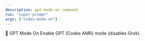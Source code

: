 ```yaml
---
description: gpt-mode-on command
run: "super-prompt"
args: ["codex-mode-on"]
---
```


🤖 GPT Mode On
Enable GPT (Codex AMR) mode (disables Grok).
